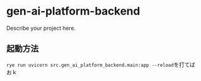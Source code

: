 # gen-ai-platform-backend

Describe your project here.

## 起動方法

`rye run uvicorn src.gen_ai_platform_backend.main:app --reload`を打てばおｋ
